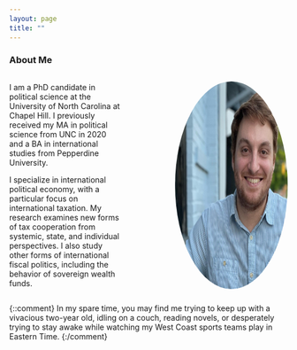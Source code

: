 ```yaml
---
layout: page
title: ""
---
```



### About Me


<div style="display: flex; align-items: center;">
  <div style="flex: 1; padding-right: 1in;">
    <p>I am a PhD candidate in political science at the University of North Carolina at Chapel Hill. I previously received my MA in political science from UNC in 2020 and a BA in international studies from Pepperdine University. </p>
    <p>I specialize in international political economy, with a particular focus on international taxation. My research examines new forms of tax cooperation from systemic, state, and individual perspectives. I also study other forms of international fiscal politics, including the behavior of sovereign wealth funds.</p>
   </div>
  <div style="flex: 1;">
   <img style="float: right; border-radius: 50%;" src="assets/ditmore_photo_2022.jpg" width="325" height="375">

  </div>
</div>




{::comment}
In my spare time, you may find me trying to keep up with a vivacious two-year old, idling on a couch, reading novels, or desperately trying to stay awake while watching my West Coast sports teams play in Eastern Time. 
{:/comment}
